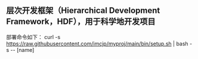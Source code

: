 ## 层次开发框架（Hierarchical Development Framework，HDF），用于科学地开发项目

部署命令如下：
curl -s https://raw.githubusercontent.com/imcjp/myproj/main/bin/setup.sh | bash -s -- [name]
